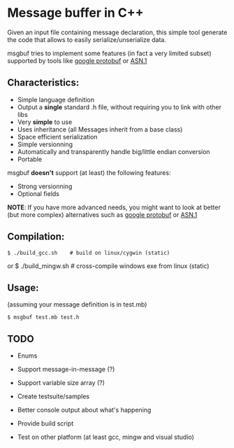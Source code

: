 # Message buffer in C++

Given an input file containing message declaration, this simple tool generate the code that allows to easily serialize/unserialize data.

msgbuf tries to implement some features (in fact a very limited subset) supported by tools like [google protobuf] or [ASN.1]

## Characteristics:
* Simple language definition
* Output a **single** standard .h file, without requiring you to link with other libs
* Very **simple** to use
* Uses inheritance (all Messages inherit from a base class)
* Space efficient serialization
* Simple versionning
* Automatically and transparently handle big/little endian conversion
* Portable

msgbuf **doesn't** support (at least) the following features:
* Strong versionning
* Optional fields

**NOTE**: If you have more advanced needs, you might want to look at better (but more complex) alternatives such as [google protobuf] or [ASN.1]

## Compilation:
    $ ./build_gcc.sh    # build on linux/cygwin (static)
or
    $ ./build_mingw.sh  # cross-compile windows exe from linux (static)

## Usage:
(assuming your message definition is in test.mb)

    $ msgbuf test.mb test.h

## TODO
* Enums
* Support message-in-message (?)
* Support variable size array (?)
* Create testsuite/samples
* Better console output about what's happening
* Provide build script
* Test on other platform (at least gcc, mingw and visual studio)

  [google protobuf]: http://code.google.com/p/protobuf/
  [ASN.1]: http://en.wikipedia.org/wiki/Abstract_Syntax_Notation_One
